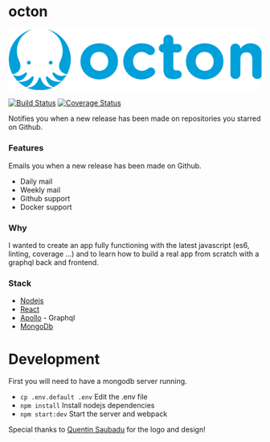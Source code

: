 # octon

<p align="center">
  <img src="logo.png" alt="Octon logo">
</p>

[![Build Status](https://travis-ci.org/pradel/octon.svg?branch=master)](https://travis-ci.org/pradel/octon)
[![Coverage Status](https://coveralls.io/repos/github/pradel/octon/badge.svg?branch=master)](https://coveralls.io/github/pradel/octon?branch=master)

Notifies you when a new release has been made on repositories you starred on Github.

### Features

Emails you when a new release has been made on Github.
- Daily mail
- Weekly mail
- Github support
- Docker support

### Why

I wanted to create an app fully functioning with the latest javascript (es6, linting, coverage ...) and to learn how to build a real app from scratch with a graphql back and frontend.

### Stack

- [Nodejs](https://nodejs.org)
- [React](https://facebook.github.io/react)
- [Apollo](http://www.apollostack.com) - Graphql
- [MongoDb](https://www.mongodb.com/)

# Development

First you will need to have a mongodb server running.

- `cp .env.default .env` Edit the .env file
- `npm install` Install nodejs dependencies
- `npm start:dev` Start the server and webpack

Special thanks to [Quentin Saubadu](https://www.facebook.com/quentinsaubadu) for the logo and design!
